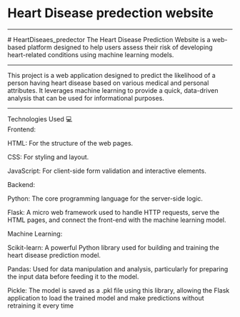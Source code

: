 
# Heart Disease predection website
<hr>
# HeartDiseaes_predector
The Heart Disease Prediction Website is a web-based platform designed to help users assess their risk of developing heart-related conditions using machine learning models.
<hr>
This project is a web application designed to predict the likelihood of a person having heart disease based on various medical and personal attributes. It leverages machine learning to provide a quick, data-driven analysis that can be used for informational purposes.
<hr>
Technologies Used 💻<br>
Frontend:

HTML: For the structure of the web pages.

CSS: For styling and layout.

JavaScript: For client-side form validation and interactive elements.

Backend:

Python: The core programming language for the server-side logic.

Flask: A micro web framework used to handle HTTP requests, serve the HTML pages, and connect the front-end with the machine learning model.

Machine Learning:

Scikit-learn: A powerful Python library used for building and training the heart disease prediction model.

Pandas: Used for data manipulation and analysis, particularly for preparing the input data before feeding it to the model.

Pickle: The model is saved as a .pkl file using this library, allowing the Flask application to load the trained model and make predictions without retraining it every time
